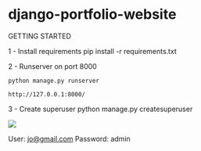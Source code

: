 # django-portfolio-website

GETTING STARTED

1 - Install requirements
  pip install -r requirements.txt
 
2 - Runserver on port 8000

    python manage.py runserver
    
    http://127.0.0.1:8000/
    
3 - Create superuser
    python manage.py createsuperuser
    
![](static/images/personal-blog.jpg)



User: jo@gmail.com 
Password: admin